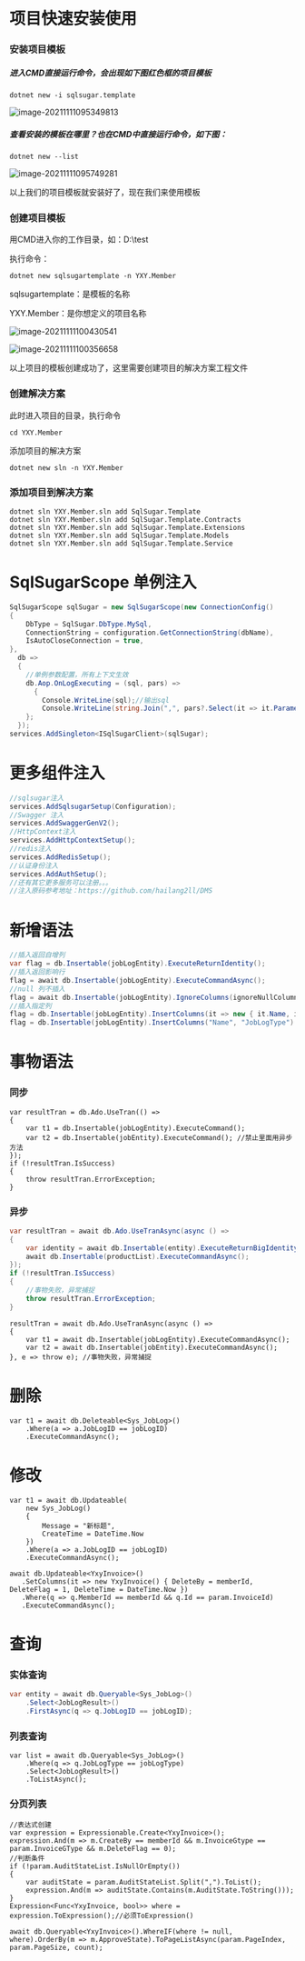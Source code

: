 # 项目快速安装使用

### 安装项目模板

##### 进入CMD直接运行命令，会出现如下图红色框的项目模板

```
dotnet new -i sqlsugar.template
```
![image-20211111095349813](https://user-images.githubusercontent.com/28613121/141225881-33fdad24-c6e1-416e-a91a-8fa86e7cc842.png)

##### 查看安装的模板在哪里？也在CMD中直接运行命令，如下图：

```
dotnet new --list
```
![image-20211111095749281](https://user-images.githubusercontent.com/28613121/141225950-5d137f35-586e-4517-ac76-e2076e5045e4.png)

以上我们的项目模板就安装好了，现在我们来使用模板

### 创建项目模板

用CMD进入你的工作目录，如：D:\test

执行命令：

```
dotnet new sqlsugartemplate -n YXY.Member
```

sqlsugartemplate：是模板的名称

YXY.Member：是你想定义的项目名称

![image-20211111100430541](https://user-images.githubusercontent.com/28613121/141225993-a0a4952a-f9cc-4b6a-826a-c836217a0c39.png)

![image-20211111100356658](https://user-images.githubusercontent.com/28613121/141226015-90ea9d1d-65f3-4f79-aa99-6ea77740fbcd.png)

以上项目的模板创建成功了，这里需要创建项目的解决方案工程文件

### 创建解决方案

此时进入项目的目录，执行命令

```
cd YXY.Member
```

添加项目的解决方案

```
dotnet new sln -n YXY.Member
```

### 添加项目到解决方案

```
dotnet sln YXY.Member.sln add SqlSugar.Template
dotnet sln YXY.Member.sln add SqlSugar.Template.Contracts
dotnet sln YXY.Member.sln add SqlSugar.Template.Extensions
dotnet sln YXY.Member.sln add SqlSugar.Template.Models
dotnet sln YXY.Member.sln add SqlSugar.Template.Service
```

# SqlSugarScope 单例注入

```c#
SqlSugarScope sqlSugar = new SqlSugarScope(new ConnectionConfig()
{
    DbType = SqlSugar.DbType.MySql,
    ConnectionString = configuration.GetConnectionString(dbName),
    IsAutoCloseConnection = true,
},
  db =>
  {
    //单例参数配置，所有上下文生效
    db.Aop.OnLogExecuting = (sql, pars) =>
      {
        Console.WriteLine(sql);//输出sql
        Console.WriteLine(string.Join(",", pars?.Select(it => it.ParameterName + ":" + it.Value)));//参数
    };
  });
services.AddSingleton<ISqlSugarClient>(sqlSugar);

```

# 更多组件注入

```c#
//sqlsugar注入
services.AddSqlsugarSetup(Configuration);
//Swagger 注入
services.AddSwaggerGenV2();
//HttpContext注入
services.AddHttpContextSetup();
//redis注入
services.AddRedisSetup();
//认证身份注入
services.AddAuthSetup();
//还有其它更多服务可以注册。。。
//注入原码参考地址：https://github.com/hailang2ll/DMS
```

# 新增语法

```c#
//插入返回自增列
var flag = db.Insertable(jobLogEntity).ExecuteReturnIdentity();
//插入返回影响行
flag = await db.Insertable(jobLogEntity).ExecuteCommandAsync();
//null 列不插入
flag = await db.Insertable(jobLogEntity).IgnoreColumns(ignoreNullColumn: true).ExecuteCommandAsync();
//插入指定列
flag = db.Insertable(jobLogEntity).InsertColumns(it => new { it.Name, it.JobLogType }).ExecuteReturnIdentity();
flag = db.Insertable(jobLogEntity).InsertColumns("Name", "JobLogType").ExecuteReturnIdentity();

```

# 事物语法

### 同步

```
var resultTran = db.Ado.UseTran(() =>
{
    var t1 = db.Insertable(jobLogEntity).ExecuteCommand();
    var t2 = db.Insertable(jobEntity).ExecuteCommand(); //禁止里面用异步方法
});
if (!resultTran.IsSuccess)
{
    throw resultTran.ErrorException;
}
```

### 异步

```c#
var resultTran = await db.Ado.UseTranAsync(async () =>
{
    var identity = await db.Insertable(entity).ExecuteReturnBigIdentityAsync();
    await db.Insertable(productList).ExecuteCommandAsync();
});
if (!resultTran.IsSuccess)
{
    //事物失败，异常捕捉
    throw resultTran.ErrorException;
}
```

```
resultTran = await db.Ado.UseTranAsync(async () =>
{
    var t1 = await db.Insertable(jobLogEntity).ExecuteCommandAsync();
    var t2 = await db.Insertable(jobEntity).ExecuteCommandAsync();
}, e => throw e); //事物失败，异常捕捉

```

# 删除

```
var t1 = await db.Deleteable<Sys_JobLog>()
    .Where(a => a.JobLogID == jobLogID)
    .ExecuteCommandAsync();
```

# 修改

```
var t1 = await db.Updateable(
    new Sys_JobLog()
    {
        Message = "新标题",
        CreateTime = DateTime.Now
    })
    .Where(a => a.JobLogID == jobLogID)
    .ExecuteCommandAsync();
```

```
await db.Updateable<YxyInvoice>()
   .SetColumns(it => new YxyInvoice() { DeleteBy = memberId, DeleteFlag = 1, DeleteTime = DateTime.Now })
   .Where(q => q.MemberId == memberId && q.Id == param.InvoiceId)
   .ExecuteCommandAsync();
```

# 查询

### 实体查询

```c#
var entity = await db.Queryable<Sys_JobLog>()
    .Select<JobLogResult>()
    .FirstAsync(q => q.JobLogID == jobLogID);
```

### 列表查询 

```
var list = await db.Queryable<Sys_JobLog>()
    .Where(q => q.JobLogType == jobLogType)
    .Select<JobLogResult>()
    .ToListAsync();
```

### 分页列表

```
//表达式创建
var expression = Expressionable.Create<YxyInvoice>();
expression.And(m => m.CreateBy == memberId && m.InvoiceGtype == param.InvoiceGType && m.DeleteFlag == 0);
//判断条件
if (!param.AuditStateList.IsNullOrEmpty())
{
    var auditState = param.AuditStateList.Split(",").ToList();
    expression.And(m => auditState.Contains(m.AuditState.ToString()));
}
Expression<Func<YxyInvoice, bool>> where = expression.ToExpression();//必须ToExpression()

await db.Queryable<YxyInvoice>().WhereIF(where != null, where).OrderBy(m => m.ApproveState).ToPageListAsync(param.PageIndex, param.PageSize, count);
```

